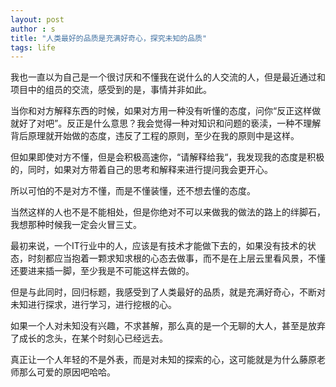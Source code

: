 ```yaml
---
layout: post
author : s
title: "人类最好的品质是充满好奇心，探究未知的品质"
tags: life
---
```


我也一直以为自己是一个很讨厌和不懂我在说什么的人交流的人，但是最近通过和项目中的组员的交流，感受到的是，事情并非如此。

当你和对方解释东西的时候，如果对方用一种没有听懂的态度，问你“反正这样做就好了对吧”。反正是什么意思？我会觉得一种对知识和问题的亵渎，一种不理解背后原理就开始做的态度，违反了工程的原则，至少在我的原则中是这样。

但如果即使对方不懂，但是会积极高速你，“请解释给我“，我发现我的态度是积极的，同时，如果对方带着自己的思考和解释来进行提问我会更开心。

所以可怕的不是对方不懂，而是不懂装懂，还不想去懂的态度。

当然这样的人也不是不能相处，但是你绝对不可以来做我的做法的路上的绊脚石，我想那种时候我一定会火冒三丈。

最初来说，一个IT行业中的人，应该是有技术才能做下去的，如果没有技术的状态，时刻都应当抱着一颗求知求根的心态去做事，而不是在上层云里看风景，不懂还要进来插一脚，至少我是不可能这样去做的。

但是与此同时，回归标题，我感受到了人类最好的品质，就是充满好奇心，不断对未知进行探求，进行学习，进行挖根的心。

如果一个人对未知没有兴趣，不求甚解，那么真的是一个无聊的大人，甚至是放弃了成长的念头，在某个时刻心已经远去。

真正让一个人年轻的不是外表，而是对未知的探索的心，这可能就是为什么藤原老师那么可爱的原因吧哈哈。



